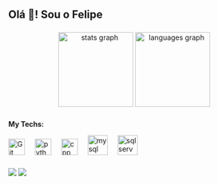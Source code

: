 <h2 align="left">Olá 👋! Sou o Felipe</h2>

###

<div align="center">
  <img src="https://github-readme-stats.vercel.app/api?username=datafelip&hide_title=false&hide_rank=false&show_icons=true&include_all_commits=true&count_private=true&disable_animations=false&theme=dracula&locale=en&hide_border=false" height="150" alt="stats graph"  />
  <img src="https://github-readme-stats.vercel.app/api/top-langs?username=datafelip&locale=en&hide_title=false&layout=compact&card_width=320&langs_count=5&theme=dracula&hide_border=false" height="150" alt="languages graph"  />
</div>

###
<h><b>My Techs:</b></h>
<br>
<div align="left">

  
   <img src="https://cdn.jsdelivr.net/gh/devicons/devicon@latest/icons/git/git-original-wordmark.svg" height="33" alt="Git logo"/>
  <img width="12" />
          
  <img src="https://cdn.jsdelivr.net/gh/devicons/devicon/icons/python/python-original.svg" height="33" alt="python logo"  />
  <img width="12" />
  
  <img src="https://cdn.jsdelivr.net/gh/devicons/devicon@latest/icons/cplusplus/cplusplus-original.svg" height="33" alt="cpp logo"/>
  <img width="12">
          
  
  <img src="https://cdn.jsdelivr.net/gh/devicons/devicon@latest/icons/mysql/mysql-original-wordmark.svg" height="40" alt="mysql logo"  />
  <img width="12" />
  
  <img src="https://cdn.jsdelivr.net/gh/devicons/devicon@latest/icons/microsoftsqlserver/microsoftsqlserver-plain-wordmark.svg" height="40" alt="sql server logo"/>
  <img width="12"/>
</div>


###

<div align="left">
  <a href="https://www.linkedin.com/in/felipe-lima-78708b2a6/" target="_blank"><img src="https://img.shields.io/badge/-LinkedIn-%230077B5?style=for-the-badge&logo=linkedin&logoColor=white" target="_blank"></a> 
  <a href = "https://mail.google.com/mail/u/0/?fs=1&tf=cm&source=mailto&to=felipelimabandeira@gmail.com"><img src="https://img.shields.io/badge/-Gmail-%23333?style=for-the-badge&logo=gmail&logoColor=white" target="_blank"></a>
  
###

<br clear="both">


###
